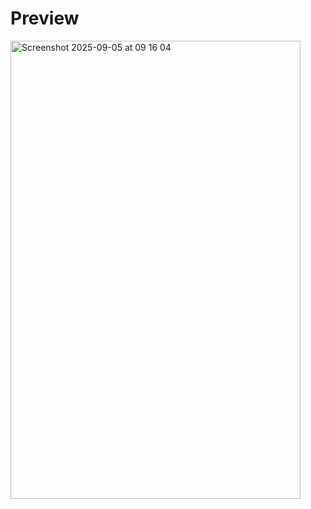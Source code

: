 # Preview

<img width="464" height="733" alt="Screenshot 2025-09-05 at 09 16 04" src="https://github.com/user-attachments/assets/3f377f10-7679-4e79-afcb-63bde14ef40d" />
